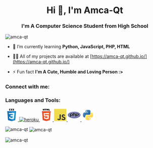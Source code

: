 <h1 align="center">Hi 👋, I'm Amca-Qt</h1>
<h3 align="center">I'm A Computer Science Student from High School</h3>

<p align="left"> <img src="https://komarev.com/ghpvc/?username=amca-qt&label=Profile%20views&color=0e75b6&style=flat" alt="amca-qt" /> </p>

- 🌱 I’m currently learning **Python, JavaScript, PHP, HTML**

- 👨‍💻 All of my projects are available at [https://amca-qt.github.io/](https://amca-qt.github.io/)

- ⚡ Fun fact **I'm A Cute, Humble and Loving Person :>**

<h3 align="left">Connect with me:</h3>
<p align="left">
</p>

<h3 align="left">Languages and Tools:</h3>
<p align="left"> <a href="https://www.w3schools.com/css/" target="_blank" rel="noreferrer"> <img src="https://raw.githubusercontent.com/devicons/devicon/master/icons/css3/css3-original-wordmark.svg" alt="css3" width="40" height="40"/> </a> <a href="https://heroku.com" target="_blank" rel="noreferrer"> <img src="https://www.vectorlogo.zone/logos/heroku/heroku-icon.svg" alt="heroku" width="40" height="40"/> </a> <a href="https://www.w3.org/html/" target="_blank" rel="noreferrer"> <img src="https://raw.githubusercontent.com/devicons/devicon/master/icons/html5/html5-original-wordmark.svg" alt="html5" width="40" height="40"/> </a> <a href="https://developer.mozilla.org/en-US/docs/Web/JavaScript" target="_blank" rel="noreferrer"> <img src="https://raw.githubusercontent.com/devicons/devicon/master/icons/javascript/javascript-original.svg" alt="javascript" width="40" height="40"/> </a> <a href="https://www.php.net" target="_blank" rel="noreferrer"> <img src="https://raw.githubusercontent.com/devicons/devicon/master/icons/php/php-original.svg" alt="php" width="40" height="40"/> </a> <a href="https://www.python.org" target="_blank" rel="noreferrer"> <img src="https://raw.githubusercontent.com/devicons/devicon/master/icons/python/python-original.svg" alt="python" width="40" height="40"/> </a> </p>

<p><img align="left" src="https://github-readme-stats.vercel.app/api/top-langs?username=amca-qt&show_icons=true&locale=en&layout=compact" alt="amca-qt" /></p>

<p>&nbsp;<img align="center" src="https://github-readme-stats.vercel.app/api?username=amca-qt&show_icons=true&locale=en" alt="amca-qt" /></p>

<p><img align="center" src="https://github-readme-streak-stats.herokuapp.com/?user=amca-qt&" alt="amca-qt" /></p>
